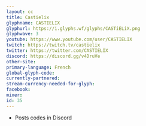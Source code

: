 ```yaml
---
layout: cc
title: Castielix
glyphname: CASTIELIX
glyphurl: https://i.glyphs.wf/glyphs/CASTiELiX.png
glyphwave: 3
youtube: https://www.youtube.com/user/CASTIELIX
twitch: https://twitch.tv/castielix
twitter: https://twitter.com/CASTIELIX
discord: https://discord.gg/v4DruVe
other-site: 
primary-language: French
global-glyph-code: 
currently-partnered: 
stream-currency-needed-for-glyph: 
facebook: 
mixer: 
id: 35
---
```

* Posts codes in Discord
